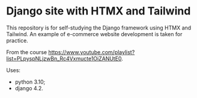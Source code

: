 # Django site with HTMX and Tailwind

This repository is for self-studying the Django framework using HTMX and Tailwind.
An example of e-commerce website development is taken for practice. 

From the course https://www.youtube.com/playlist?list=PLpyspNLjzwBn_Rc4Vxmucte1OiZANUtE0.

Uses:
- python 3.10;
- django 4.2.